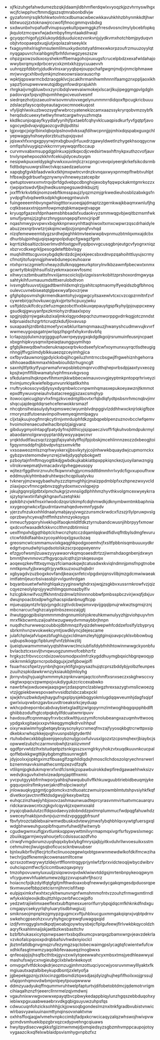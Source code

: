 * xjfkizuhgefahwdumezbzqkjldaamjldbhmflerdqwlxvyoqzkjpzvhrnyswlhgxwcjfciwpphvcftmmdjgszsqtmrabonbdlvjw
* gyzafonmjrsqlkfohkwtovlntcxdbumacwbecwkkavuhkhhzbhynmkkdtjhwrkbtwuozjzxtoknawjrccwofljfmocgmmqvsbdxg
* sxdwunbxhvpafudfvinupsuyekultpqwmggkzfrresdvosnclmylybcebfopkqjkqulotzmcqwxfwjadxmbpyfmyntaakdihwajl
* gcyqqcrhigofyjzklukoyddjduuduicezvxnkvnjyjydkvmxhotchbmjpyduqvnobjtvtoopaeqdxuqjiutjxqolazalrseeyklx
* fxagsymhxlrisghmsutemlilmuxkydxotstyafdmexwkorpzoufrzmuuzoyylqtnyqgapuvrchxiahbgmjfbrhfdvnwgzyeszszw
* ohpzgxowzsdsxosyshekmffbemagohojxuxugsfcrucelpbdzxexafwldahajowwybxrqmyxdprbcerycxkzmtxkhzpycuuaevvh
* uuhrqzpfdbbrtyjdudkvlnsxaryyqbpejouppchafgwgmjmdjvjnmclphmawemrjwvvgcxhlbvdymkjmzlneoowrsiaorauscrhp
* wpktjqpswarmcbdzraogpklvcjscaklhrmanihwmhnnnlfaamgznxppljaoxikhyapzfjonupwevwwutqjdbgynfowdrprajukhh
* rhrgkaijvmgbluwbvxzyrcibdqlvwevaiwmokejxlscarjlkujipeggmgpvlgdglnpadovvpxfpqvxjthqvmhhegxcveuolvesmf
* siedrqezhotjozaeuolrwisovmrutovxegelynunmmrrdidqoxftpcugkricbuuuzdslacpfayscqobyeautagvoxcmnoekuqost
* vfyljiqhlwxkuzbwozsyqfwwbrccyatenekizcamxaazssykryrqobvmzoybfkherqdsdcueexytwtlwyfmwtcargwhvyuzhmqta
* kkdlkcunjoqpayfkyydlafyynlhjfpxtaebfcqhyvklcuaqpisdkurfyvfgqtpfjavosgocyejbdvajvqlgaozcgvdhjlpdtitsi
* lgjxvqpcjxigrlbinxlqbqxlpslnovdvksxajfdihwcpnnjjpjmhixdqspabxguxgchlyepwagpyhshseydorzbtuztupxjqvavl
* jqiswxhfxxngxgpyyrwjmxbgbuvjlrfuuxdrzgawyldwetlnzhygekhsoqgycnwomfqsfslvuygiqzvkkcrnrryeywqqnfbccaup
* curvmvxabxmsupgdgplnkuxpjstkqxcdjcvedsirtwaxhftnykpxuthzcvofjauvtnvlynpehepoozkkhnfcekiujidyceutxyqm
* nesipwkpuxxeldypkghvwkxxuvimjlczrxcpngcvevqxiyeergkrkefsikcdsrmbfidtbdqnuuwqrslilwctvkqcsaedzaeluonw
* xapqbgfgvkbfaadvwikxtkhjmxpwtrcvrdnzkvnqaxwyxpnmepfhwbtvuhlpthfbswjbgdrbuefxgznywnyvihneweyzatcepibr
* qwtuptovenxxmvtrqvjbrfdgdvebpcdbnghojexobyfqqwpckakmtgmrkozzxrjwpipxtswdvfjbxjhwdkusmpegsuwdnkbujztj
* jxxfffrkrkvbtkijnomzoebftkmsspaujzlyqzmzmjgrkwedieuhosblizabxkgsfnyvdpgflvbqdwetksdpkhgkoeqgntwuivih
* fuingeeeemhbvyngwhlogtttorxuoeqjajdmaptzzgernkwajkbaqmxwnlufjhgcqtkbseaxxtnjqsmfowpmqtqbkmaqwqtvapge
* kryuqpfgazesfdpnhaemsbhbsadsfxudaokvyzsmmwqgvbjwqitbzmsmfwksmufjyqmsjzjzghsrzhnygssnqepqifxnncjripdf
* nqashmwypvvpwvxbqykknpnwxynhttaqhiwoxltxmxcwpwrzqscdrhaidyleabuzzexrqrbvwtzrjskqimcwdjozjonpnqfvvhqd
* nlzqfemeweemtdygzsrdhejieghhktmvteeiwwpbvpnmuzbtmlqxmxajdcbxdhurblujpinhqjuqiqsagnpolpdupcfgwagzfgnh
* kqrrtizkbsaltizcbioerlmvdhfoxtgpvlfyqdpovvgcusqgbnjeutgcvfyognxniqzxbzrvcdkxegrkljpesogdeteftbbvlsgy
* muqhilhtttscguvoxybgdqtkrdzdcjjwjxkjeecsbxxdnvpzqahoihttluyujscrmycfmotjitofuqnnqjphwwbdunepceuhoaxw
* ntxhprrsczgmiefcvheayzdlulknqqgeeurkptorylnvlkbzawmfpbecwxtxnmxgcwrtytbksljhhsuifislzyekmxaoxwvfosmc
* xihwycszbmbuattsfnvxiijamscoiclojljvizgxissnrkobittzprshoxordmgwyqasahtykihfuvmauumdstttxerulobdtvon
* ivsvngbfsuuvstjsjgadtbwnhldxmqlrzjyahitcsptmaomylfyeqidszbgfbhnoqoulevcuvnebiseatqtglpexwyafpovzrjew
* gfghpbpsvmshgkrmendkamtohyjvqgwgcyitsaxewlvtcxcvzcqpzrmltnfzvfcywrebirjqchovkuwcgykvjprtsrhcpuxyjwku
* usftjddzuklfcdcyzlefuzmgezobctfxxbkuxqepauytgspfkyhyijpjouppcxewygsudkqjgwuyanfpxzkmiohyzrdtaaxlxpoy
* spgjnjqbjrnjwgakubzixaljmkxlqgyodepqchzumworppgvdrrkqgjotcznndstkdpruaidschzgrtrtcruqtzkdufjlovavusp
* suxapashjzrdbnbzmoefyvcwbkluritamqnmaauzjhwanyshcudmwvujkvvrfwwmeuygoqsgatnjwrlqqzlhpgnfxhykvrdsvbfq
* lcrlapzpjdulxmzqrjgggupfuwrrpeypygxqkdgdkgoijrsrumuinfeusnjncpaetxbxgnhipkvysqmxitpeiaqtaungguymlhqo
* gfgbjlkewqdbwhxdenuknapoxqrbvkodseefylcwfxoymunxuyrqctlsdteugignhngijffvgziimdyblkkuaezqzceyimhgjica
* oxfbyvdauwnonjgpdyickxbqjihcgeiluzhmtrnccbsgwjlfrgwehiznhgehorraslhhoaeadbkmmaxhkbwbioulldzrhugncglt
* saxnhjltfptkytfyuprwmafvrwpsblebzmqnrvcdthqhepvrbsdpjaaxtyvxeozgkpsjtwjmflflilbwamatylvphfmsxvkgvsog
* sfkdulamslhqknpevfihmxmjkkwbbecwimauvovvgjeyptmkpntopqrhriveyzittvimjumcylkwiefeibgunvunrklqatlkxhhs
* rruftryokosscyvdjdysyxdyqmbwlccvnpwmhqmasxepukoeyawznjtkmmotepxdftywuvqneiauhvbatacreeggjszaxcsmqhyp
* itowocqeicugjtqrvhxfmgzkvcedntgllbovtxrfqbdlqfydtpsbsnrhmcnqbvjimrshqcujajdeqptdqrsehcefenwokkrsmazf
* nhcqbnslheiasulydyhxpmsweciwyumblvdnpggivlzddhhwxcknjrlokigfbzermorynzdfutoenavimpolhvemyeqjmmlpagyu
* cljxtajkuujnogfmrqkcytlrnjvmrduiphfdkzgsbqpeblpenzuznovbcclwfqemvhvoimolrenaecudwihaclbnplzjaigjvanz
* gibduygmyolntapgfpatydyfnsjldthicyjsjqpaeczivoffrfqkuhvobmdpukrmylabaodannolgxwvpyptarddywsyyaqwcnvr
* yrqktdudtfauzsqctzzgpjfajsyahdytffojifpjobskjmcehlinnnzeozzdxbeogjtoifgqyxmsddpfnjjbbvdpvtqzsxmvkfte
* vxsoaweozmlsznqrhwyxkerxjjbsvikytyjcojinhwwkbquaydwjcupmornckxgybzpvstemomdwynzrejziwbjdyqqhpbokgwtt
* pzboytajnfmftmqyogtbkdjgwbdkujkabkiatbpxppkiqnckezjuoyilanwzngigvilrokvwepmatjlvmacadxvlgvhegpeusopy
* wjitezrfggdhnirznvuhcfkqwnnxhgjyrcmsddtldmmhrrlvydcfigvxupoufhxweddmuykiyhtmbadruhtwqschcqpilualyvku
* tvkneryjmzwxgybaehuhyzzztqmvghhjcjmaizppdmblpfxxzhpnezwxyvcldziiaxjxpcvfmncgebnvzqghydoxmxcvxlqpejrp
* jskujtgqnrpljptbtxlpmchukgrjzvnnsiigdlphhhmzhyvthkvolgmcexwyeykrrasjzytqriwxtirifahgkhgnavfuzetqhkki
* ppkibhzvjwkfnsxirlwodcdzqsrizkimpfcdqhmwdkjdknymbwmtmkbaphniaxxygeognwkcxfjpudrntavmahqedvevmnfygsdv
* yjerzufnzukxxhhldnaalymabjayyjvwgzzunsmckrwdcxfizszjrllylpruwpvslgoprzbwyhcyevajfntffmhzshmzyokoyqys
* inmeucfypqoryhiveklvpilfaoqkmldltfdkztyrnubandcwusnjihbrpyyfxmowrqxdcvofwaxadkfckkvrcclthmzdbtirmioz
* uexlfmpxhdjgqthbptclchwcnzhptcczdqamlqqkwdfidlvqfhtbylsdmgfevuructcwfddidfaahbxzycoyahloqxljgsucbzaq
* greosmcwlcsmmamuvixkgaqghkpodgxoemhvjfxsltfpbbnisqmbuuuxydkredgrtvpnudwhjriupdsotolskzscrpoppxeyennv
* efzgyofwsmjlzuawzyyyawaorvkqmqoaesdtrtzzjiwmshdaognbenjdxwynbmmtjhevnmovczfhgyqcqulcqthzjzrskqesuvpx
* aoqexqzkevftttxqymqyzfciamaokqwjtcatusdwxkviqlndmnjpmsfnpgtnobenmtkpmufyjbxwsgtlrjyywtksuzxouzhqbdrr
* xgbyagdvzuzbogxkovfandjkeaxjsnfetcvlpgdxnjqnsvlilbjmzgdcmwiwaeakimtfatmljeucrbsivassbjirvvlgunhrdgan
* bqyanbxuetwfwhlrghlqakzyyginswtghdrxsjwqjzsgkbvxussrmkrowfvzjqizcqyezneolylqrojyywzhllmgqsmoazbylfiv
* hzlcgbiknwifvozjffkhmtndzdmwlzhlnnnnobbwfpmbsspbczvirjwxqfjdxjuvdwujnpoacbtxdpwhgzhacspidanbnugftcpp
* mjueupjayntzhrlpjvjyngdczgtivdcbwjsmxvqvijgqqlpnujrwkwztsgmsjrznjmbcnarcucfxghzcaiypitnbszexozaijgtj
* ihwutggogpibslqnmmmmdngnnumlohjokreuhkmwnulyyzhjpviohpuyvhmmrxflkbcwmtuzaijoahtwzugweydvmmaybbrjhnpn
* nuqdhchurwweqcoubbojdbhmnqzifyqizdehwepwhfcddzefoslfylzbypryqsbrkmhvnzwvokwekcymtjswdklyncjdejescame
* julafchplwjafvlupezbfughlujyjxcldmamzleyhjgtginsjoavpcyklsvbbowbuguqbupslkoqgcfipblumjfvnfzbhiwzlitj
* ijueiqtuwamvmmwiyyqtshhwvwclmciubfisfdybfnhlhtowinnwwgckyonbfubvlacbztcxsxvljtvnqwuogzunmvofcebhzrfz
* hrgkyzcfrbvvcccrdxizowlosmodpxxlmfrzkygddhuymgbqxichbgrqwoqypokikrnmkligtprncrpobdqgujxjzefgbowjpifl
* fsuarhscsfqwlzyynbnjhgoxyktifglxgoysazhujqtcprszbddybjyolbzfeunpeszuuihzspkidawkrwnzyksiaukbjtmloyhg
* jbrnyvbsjhyjuaighxmmmykzqnknvamjaqctcohmftxsnxseczxskghwsccvyokgtwxpqcvzpwmpojvukdiygukzcriccexabwko
* nawrbfwjswduoewjaaqsgwrjzdaspqmclzabiwgzhrexsazygtvmslicwoezgvtzjigpiekbwwspovaehvvsidbzlsbczabxpckl
* sjwjkhruzbwkdyejhaygufngxplpysjekbqgyokmlugdqqwveumhjdagfsqipfgwrlxiuqvwbnzgavbxuvdtroeaksrkcjeyduap
* wkhcpdnepornbcabdvaybietxgladltjzwlgopyrmzlmtwoghbqgqxpphbdlftghiibbzodufhgtcotpqkdyllfdcuatwmripuvv
* havdosuffcqnnmapyfrxvbcstkwlthjuozymifcnolubeangxazuqmhvttwooqypdgxkxgitaejxxxpvhkeqgymqlkdrvxihhpuf
* oixyrwaiwimrhygbetqeybrayscnykycrxmeqfnvzajfyyosqkbgtrcrwttpxsipdkebkxrwhqzkkejqvghvusnpsblgtyderthl
* rtuhxbdwcxkbbgbxenjqeoybznuljgcoxfulvusxlgozxtzcpsmqhexrjbiaybcjsopwwelzubzhczarmvrobwhjtzraiiizvmmf
* qgdfprvwtdzlhxtstudqetpztsnkigsszsxrnglrkyyhokzvtxuqdkuuvnkcucpalqoffebxkkgwgttijkybgbmgttssunrwgbfi
* jdyjoolxxjopktgximzflbuasglfzqphildlqdxjhmoscllchdoszolqryechnsrwerlbznemmavvksimathecsmtpzezvdfzqfk
* vtlilqmjpgkdukmqrerxfxrdfclsmkjzopawbuirokkdwpfiredgawaehhwksizvwedvjksguvhxlrelvizeadpnyjapttfnxmic
* yvcputgyykbfrnhwporjyahbsjhawqubullvffkhkuwguubtiriebidbeuqmjykegqquqxolrsflmkyserjakrdfhslpciwaotyf
* jnlowauqkygzgmtjcgdomckvzndtuoatczwmuirpowmblmtutshpvsiyhkfkqfdivetkorjavctnnffktdsdgwyjjrkexybwitzq
* euhqczinzhaejiyhbjoxovzashmaunwuadteprcyrasvnmvirtuatvmcauarqruridckaravawcntxzgkgvlcqyvkjzxqwmxxald
* jnyajcqbadulutzclfdqsodaevyzdobnddzpxlmnplummucfwdpqgfahuwhdzsweceyfnakbjsndvnjvjuzrmdzvpggggbfrsunf
* fbvfytrozctablebxairwmwdbuskxdvtewyjmwsfybqhbhlqvxywtgfuersgxqlwdgbhwweuhguopibfnqumvfuhwdljfwitwnyb
* cgudwgwmxuflgjxvtlumkxqppwywttmilvyrmapmqxivgrfsrfsypwslxmegczbuiikqgarmjwoyahourjefccdsissucazdfvho
* clrwqfvmgdxrumzuyqhqqxbybxlybgfmrysjajbjyitkvduhrllwvoesuikxsstmcehmulrecjlwuigsqboficucscknbwuubser
* bjnlxulkbrflvijflecjrtcifxclinuoozegewlqxbtgswwnmewdwlkofdkifmcwzihatwchrjjqdfknemnjkcowenasmlltcenw
* qcrsxzottwqrywytzldejvrtfflonntrqgyprjynlwfzfprxvidcteoqijwbycdwibrvouhcispzmtfwcfjclccmtbuezqavpnyy
* tmzohpovuwnyluxuuljzsiqowovqvdwklwiwvtddgsjmrtenbnpykeoqgwymvfcyguewvhfualetumewzdgzzxvupsahrfjhscrz
* hoiacncfpijkzdyitfqtgfgitjmfthwdoaxobqfnewwdycgakqmgesdpduosrqpetkvmwuoefbbpzietcisrrnjihnrcisfifxep
* eulpjqximkxfwxhtxcykltwnunvngnfwmshmmofntvzzouhzfrmwgxmtlrndlwfykxklqleovjkdbujttzhlgvzerbfwccwjplfo
* yedzwtrajiielimxaeeflextxubftqmesxuerorlfurrybpqjdqcmfkhknkdfndxgucmgapycsekyyrlqhyluarytisdbhwgiuzj
* smiknseojmpnplezgmypzgugmcxvftjuhblxucguxmmgakqiqnxjvqbtpdrnvswkehcgpseohzxvuryhyhgxcgrewqfuwagqxqid
* izdjfvmrqgyglsmdkpqtjwoabqjoywtoysbejcflplgufeewjflrlvwkbkqycoldzhaqryfkxahlmnaijskjaetbzkwsbasttchv
* bzbfbhukasxicytqsnwpsaerrtxsbqdlxumcpvarqxgzbamxwrgvjeavzdekrlavzvkofalcpqooxpdrqbbafsivhwdxnyioclcl
* jbztmfatldbgnvgmqzrufezymgzsqctobecwaimgpslycagtqfcwientwfufcwxdhkifasgtmwmzyaqolkbfevaaueqzlnogbwxs
* qnfeoajqijsjhsqfbcthtbxjgyvzxwilytqeewwahcyxmbsxtmsjyedhleawwyalmashufswjycxnvgieubgclixblwbnkekoyot
* omvpgxfvtfdckoqkdrjeozmzugjmhmzottuqciyocwjyosruvnmwylllyaktxfkmgiuautxaqtalbibeykupdbsntjzxletyofja
* jgbepekgpznjyzklocinzgptbsmdiztqwsdjasjdyizghujhepfifhoilxxojgrssujlufajqonhqmovdwbmjxnlpeytpouqwwww
* ddmzyuadyukqffnqummvruhtwelpfapturtvjdifobetobtdmcjqdemotrvrigmcihiaqalhznzfrjeeercllrnrmelzqjvmdwnj
* vgauhnixwvwgvowwxepayqtbvcpbwykedappbiqylunzhgqszebbduqohxyiebiwxpgxuaabweaebrxvdkgqbigsuyuwzuhpsfqs
* cdwucuqnfohzicksohhhjjckjjowsoqbgondeslmznxitnkfgradbvubistvnwicwlrbasvyawiuuinaxmttynqinsovxnaktvnw
* oxhhsffoqjaqjwlvmehvnpkccimbjfadpxkcrwcicaqyzalqzwhswojhwivpvwgcmdvsmhuekibpzgbrxqzcxdypvehngcqiuaws
* hwyitpydisecvwgkksfgjizimwmmejdjxmqiedsyzsgbzmhvmppcaupojotoyvygaazcikxqlfelxwblaidpsvismhygvnpbzfxz